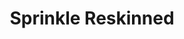---
slug: sprinkle-reskinned-2772
title: Sprinkle Reskinned
description: "Sprinkle Reskinned is an exciting online game. Play for free directly in your browser!"
icon: /images/popular_mods/Sprinkle Reskinned.png
url: https://wowtbc.net/sprunkin/sprinkle-reskinned/index.html
previewImage: /images/popular_mods/Sprinkle Reskinned.png
type: popular mods

# SEO配置
seo:
  title: "Sprinkle Reskinned - Play Free Online Game | Fun Browser Games"
  description: "Sprinkle Reskinned - Play this fun online game for free in your browser. No download required!"
  ogImage: "/images/popular_mods/Sprinkle Reskinned.png"
  keywords: "sprinkle-reskinned-2772, online game, browser game, free game, popular mods game, play online"

videoUrls:
  - https://www.youtube.com/embed/example1
  - https://www.youtube.com/embed/example2

whyPlay:
  title: "Why Play Sprinkle Reskinned?"
  items:
    - "Immersive Gameplay: Sprinkle Reskinned offers an engaging and immersive gaming experience that will keep you entertained for hours"
    - "Challenging Levels: Test your skills with increasingly difficult challenges and obstacles"
    - "Beautiful Graphics: Enjoy stunning visuals and smooth animations that bring the game world to life"
    - "Regular Updates: New content and features are added regularly to keep the game fresh and exciting"
    - "Free to Play: Experience all the fun without spending a penny"
    - "Community Features: Connect with other players, share strategies, and compete for high scores"
    - "Cross-Platform: Play on any device with a web browser, no downloads required"

features:
  title: "Key Features of Sprinkle Reskinned"
  image: "/images/popular_mods/Sprinkle Reskinned.png"
  items:
    - "Intuitive Controls: Easy to learn controls make Sprinkle Reskinned accessible for players of all skill levels"
    - "Multiple Game Modes: Enjoy various gameplay options that provide different challenges and experiences"
    - "Character Customization: Personalize your gaming experience with unique characters and items"
    - "Achievement System: Complete special tasks to earn rewards and recognition"
    - "Leaderboards: Compete with players worldwide and see who can achieve the highest scores"

characteristics:
  title: "Game Characteristics"
  image: "/images/popular_mods/Sprinkle Reskinned.png"
  items:
    - "Genre: Popular mods game with elements of strategy and skill"
    - "Difficulty: Suitable for both casual gamers and those seeking a challenge"
    - "Play Time: Quick sessions or extended gameplay, depending on your preference"
    - "Art Style: Vibrant and engaging visuals that enhance the gaming experience"
    - "Sound Design: Immersive audio that complements the gameplay perfectly"

info: "Sprinkle Reskinned is an exciting online game that offers players a unique and engaging gaming experience. With its intuitive controls, stunning visuals, and challenging gameplay, Sprinkle Reskinned provides hours of entertainment for players of all ages and skill levels. Whether you're looking for a quick gaming session during a break or an extended play session, Sprinkle Reskinned delivers an immersive experience that will keep you coming back for more. The game features multiple levels of increasing difficulty, ensuring that players are constantly challenged as they progress. With regular updates adding new content and features, Sprinkle Reskinned remains fresh and exciting, providing endless entertainment options for its growing community of players."

howToPlayIntro: "Welcome to Sprinkle Reskinned! This guide will walk you through the basics and help you master the game. Whether you're a beginner or looking to improve your skills, these tips and instructions will enhance your gaming experience."

howToPlaySteps:
  - title: "Getting Started"
    description: "Begin your Sprinkle Reskinned adventure by familiarizing yourself with the controls. Use your keyboard or mouse to navigate through the game interface. The tutorial will guide you through the basic mechanics and help you understand the objectives."
  - title: "Understanding the Objectives"
    description: "In Sprinkle Reskinned, your main goal is to progress through levels by completing specific objectives. Each level presents unique challenges that require different strategies and approaches."
  - title: "Mastering the Controls"
    description: "Practice using the controls to improve your precision and reaction time. Sprinkle Reskinned requires quick reflexes and strategic thinking to overcome obstacles and defeat opponents."
  - title: "Utilizing Power-ups"
    description: "Collect power-ups throughout the game to enhance your abilities and overcome difficult challenges. Each power-up offers unique advantages that can be crucial for success."
  - title: "Developing Strategies"
    description: "As you progress in Sprinkle Reskinned, develop effective strategies for different scenarios. Analyze patterns, anticipate challenges, and adapt your approach to maximize your performance."

faq:
  title: "Frequently Asked Questions about Sprinkle Reskinned"
  items:
    - question: "Is Sprinkle Reskinned free to play?"
      answer: "Yes, Sprinkle Reskinned is completely free to play directly in your web browser. No downloads or purchases are required to enjoy the full game experience."
    - question: "Can I play Sprinkle Reskinned on mobile devices?"
      answer: "Yes, Sprinkle Reskinned is optimized for both desktop and mobile play. You can enjoy the game on any device with a web browser and internet connection."
    - question: "Are there any in-game purchases?"
      answer: "While Sprinkle Reskinned is free to play, there may be optional in-game purchases available for cosmetic items or additional features that don't affect core gameplay."
    - question: "How often is Sprinkle Reskinned updated?"
      answer: "The developers regularly update Sprinkle Reskinned with new content, features, and improvements based on player feedback and game performance."
    - question: "Can I play Sprinkle Reskinned offline?"
      answer: "Currently, Sprinkle Reskinned requires an internet connection to play as it's a browser-based online game."
    - question: "Is Sprinkle Reskinned suitable for children?"
      answer: "Yes, Sprinkle Reskinned is designed to be family-friendly and suitable for players of all ages."
    - question: "How do I report bugs or issues?"
      answer: "If you encounter any problems while playing Sprinkle Reskinned, you can report them through the game's support page or contact the developers directly through their website."
    - question: "Still Have Questions?"
      answer: "If you have additional questions about Sprinkle Reskinned that aren't covered in this FAQ, please visit our support center or contact our customer service team for assistance."
---